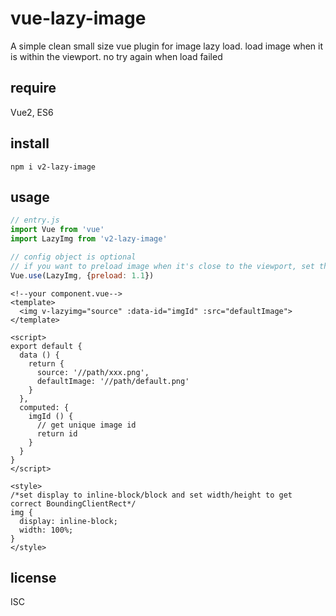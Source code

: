 # vue-lazy-image
A simple clean small size vue plugin for image lazy load. load image when it is within the viewport. no try again when load failed

## require
Vue2, ES6

## install
```
npm i v2-lazy-image
```

## usage
```js
// entry.js
import Vue from 'vue'
import LazyImg from 'v2-lazy-image'

// config object is optional
// if you want to preload image when it's close to the viewport, set the preload value > 1
Vue.use(LazyImg, {preload: 1.1})

```

```vue
<!--your component.vue-->
<template>
  <img v-lazyimg="source" :data-id="imgId" :src="defaultImage">
</template>

<script>
export default {
  data () {
    return {
      source: '//path/xxx.png',
      defaultImage: '//path/default.png'
    }
  },
  computed: {
    imgId () {
      // get unique image id 
      return id
    }
  }
}
</script>

<style>
/*set display to inline-block/block and set width/height to get correct BoundingClientRect*/
img {
  display: inline-block;
  width: 100%;
}
</style>
```

## license
ISC
